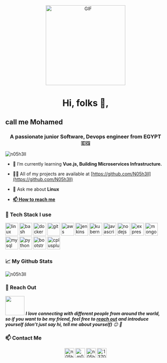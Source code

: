 <div align="center"><img align="center" alt="GIF" height="250px" src="https://media.giphy.com/media/du3J3cXyzhj75IOgvA/giphy.gif" /></div>
<h1 align="center">Hi, folks 👋, <h2>call me Mohamed</h2></h1>
<h3 align="center">A passionate junior Software, Devops engineer from EGYPT 🇪🇬 </h3>

<p align="left"> <img src="https://komarev.com/ghpvc/?username=n05h3ll" alt="n05h3ll" /> </p>

- 🌱 I’m currently learning **Vue.js, Building Microservices Infrastructure.**

- 👨‍💻 All of my projects are available at [https://github.com/N05h3ll](https://github.com/N05h3ll)

- 💬 Ask me about **Linux**

- <a href="#-contact-me"> **📫 How to reach me** </a>

### 🔧 Tech Stack I use
<p align="left"><img src="https://devicons.github.io/devicon/devicon.git/icons/linux/linux-original.svg" alt="linux" width="40" height="40"/> <img src="https://www.vectorlogo.zone/logos/gnu_bash/gnu_bash-icon.svg" alt="bash" width="40" height="40"/> <img src="https://devicons.github.io/devicon/devicon.git/icons/docker/docker-original-wordmark.svg" alt="docker" width="40" height="40"/> <img src="https://www.vectorlogo.zone/logos/git-scm/git-scm-icon.svg" alt="git" width="40" height="40"/> <img src="https://devicons.github.io/devicon/devicon.git/icons/amazonwebservices/amazonwebservices-original-wordmark.svg" alt="aws" width="40" height="40"/> <img src="https://www.vectorlogo.zone/logos/jenkins/jenkins-icon.svg" alt="jenkins" width="40" height="40"/> <img src="https://www.vectorlogo.zone/logos/kubernetes/kubernetes-icon.svg" alt="kubernetes" width="40" height="40"/> <img src="https://devicons.github.io/devicon/devicon.git/icons/javascript/javascript-original.svg" alt="javascript" width="40" height="40"/> <img src="https://devicons.github.io/devicon/devicon.git/icons/nodejs/nodejs-original-wordmark.svg" alt="nodejs" width="40" height="40"/> <img src="https://devicons.github.io/devicon/devicon.git/icons/express/express-original-wordmark.svg" alt="express" width="40" height="40"/> <img src="https://devicons.github.io/devicon/devicon.git/icons/mongodb/mongodb-original-wordmark.svg" alt="mongodb" width="40" height="40"/> <img src="https://devicons.github.io/devicon/devicon.git/icons/mysql/mysql-original-wordmark.svg" alt="mysql" width="40" height="40"/> <img src="https://devicons.github.io/devicon/devicon.git/icons/python/python-original.svg" alt="python" width="40" height="40"/> <img src="https://devicons.github.io/devicon/devicon.git/icons/bootstrap/bootstrap-plain.svg" alt="bootstrap" width="40" height="40"/> <img src="https://devicons.github.io/devicon/devicon.git/icons/cplusplus/cplusplus-original.svg" alt="cplusplus" width="40" height="40"/> </p>

### 📈 My Github Stats

<img align="center" src="https://github-readme-stats.vercel.app/api?username=n05h3ll&show_icons=true" alt="n05h3ll" />

### 🤗 Reach Out
<img src="https://media.giphy.com/media/LnQjpWaON8nhr21vNW/giphy.gif" width="60"> <em><b>I love connecting with different people from around the world, so if you want to be my friend, feel free to <a href="#-contact-me">reach out</a> and introduce yourself (don’t just say hi, tell me about yourself)</b> 😊 💜</em>

### 📫 Contact Me

<p align="center">
<a href="https://fb.com/n05h3ll" target="blank"><img align="center" src="https://cdn.jsdelivr.net/npm/simple-icons@3.0.1/icons/facebook.svg" alt="n05h3ll" height="30" width="30" /></a>
<a href="https://linkedin.com/in/m0-ashraf" target="blank"><img align="center" src="https://cdn.jsdelivr.net/npm/simple-icons@3.0.1/icons/linkedin.svg" alt="m0-ashraf" height="30" width="30" /></a>
<a href="https://twitter.com/n05h3ll" target="blank"><img align="center" src="https://cdn.jsdelivr.net/npm/simple-icons@3.0.1/icons/twitter.svg" alt="n05h3ll" height="30" width="30" /></a>
<a href="https://stackoverflow.com/users/13707405" target="blank"><img align="center" src="https://cdn.jsdelivr.net/npm/simple-icons@3.0.1/icons/stackoverflow.svg" alt="13707405" height="30" width="30" /></a>

